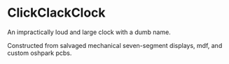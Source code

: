 # ClickClackClock
An impractically loud and large clock with a dumb name.

Constructed from salvaged mechanical seven-segment displays, mdf, and custom oshpark pcbs.